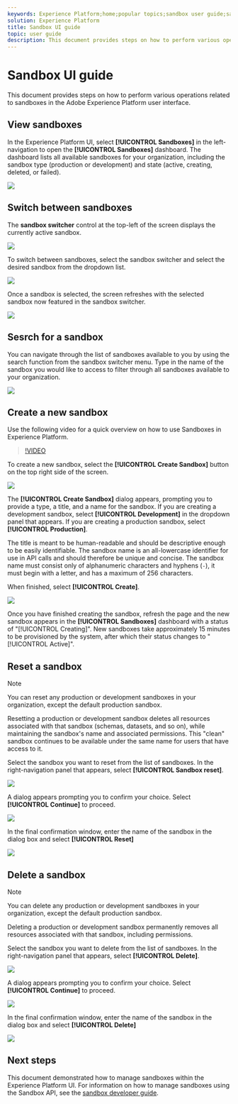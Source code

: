 ```yaml
---
keywords: Experience Platform;home;popular topics;sandbox user guide;sandbox guide
solution: Experience Platform
title: Sandbox UI guide
topic: user guide
description: This document provides steps on how to perform various operations related to sandboxes in the Adobe Experience Platform user interface.
---
```


# Sandbox UI guide

This document provides steps on how to perform various operations related to sandboxes in the Adobe Experience Platform user interface.

## View sandboxes

In the Experience Platform UI, select **[!UICONTROL Sandboxes]** in the left-navigation to open the **[!UICONTROL Sandboxes]** dashboard. The dashboard lists all available sandboxes for your organization, including the sandbox type (production or development) and state (active, creating, deleted, or failed).

![](../images/ui/view-sandboxes.png)

## Switch between sandboxes

The **sandbox switcher** control at the top-left of the screen displays the currently active sandbox.

![](../images/ui/sandbox-switcher.png)

To switch between sandboxes, select the sandbox switcher and select the desired sandbox from the dropdown list.

![](../images/ui/switcher-menu.png)

Once a sandbox is selected, the screen refreshes with the selected sandbox now featured in the sandbox switcher.

![](../images/ui/switched.png)

## Sesrch for a sandbox

You can navigate through the list of sandboxes available to you by using the search function from the sandbox switcher menu. Type in the name of the sandbox you would like to access to filter through all sandboxes available to your organization.

![](../images/ui/sandbox-search.png)

## Create a new sandbox

Use the following video for a quick overview on how to use Sandboxes in Experience Platform.

>[!VIDEO](https://video.tv.adobe.com/v/29838/?quality=12&learn=on)

To create a new sandbox, select the **[!UICONTROL Create Sandbox]** button on the top right side of the screen.

![](../images/ui/create-sandbox.png)

The **[!UICONTROL Create Sandbox]** dialog appears, prompting you to provide a type, a title, and a name for the sandbox. If you are creating a development sandbox, select **[!UICONTROL Development]** in the dropdown panel that appears. If you are creating a production sandbox, select **[!UICONTROL Production]**.

The title is meant to be human-readable and should be descriptive enough to be easily identifiable. The sandbox name is an all-lowercase identifier for use in API calls and should therefore be unique and concise. The sandbox name must consist only of alphanumeric characters and hyphens (`-`), it must begin with a letter, and has a maximum of 256 characters.

When finished, select **[!UICONTROL Create]**.

![](../images/ui/create-dialog.png)

Once you have finished creating the sandbox, refresh the page and the new sandbox appears in the **[!UICONTROL Sandboxes]** dashboard with a status of "[!UICONTROL Creating]". New sandboxes take approximately 15 minutes to be provisioned by the system, after which their status changes to "[!UICONTROL Active]".

## Reset a sandbox

>[!NOTE]
>
>You can reset any production or development sandboxes in your organization, except the default production sandbox.

Resetting a production or development sandbox deletes all resources associated with that sandbox (schemas, datasets, and so on), while maintaining the sandbox's name and associated permissions. This "clean" sandbox continues to be available under the same name for users that have access to it.

Select the sandbox you want to reset from the list of sandboxes. In the right-navigation panel that appears, select **[!UICONTROL Sandbox reset]**.

![](../images/ui/reset-sandbox.png)

A dialog appears prompting you to confirm your choice. Select **[!UICONTROL Continue]** to proceed.

![](../images/ui/reset-confirm.png)

In the final confirmation window, enter the name of the sandbox in the dialog box and select **[!UICONTROL Reset]**

![](../images/ui/reset-final-confirm.png)

## Delete a sandbox

>[!NOTE]
>
>You can delete any production or development sandboxes in your organization, except the default production sandbox.

Deleting a production or development sandbox permanently removes all resources associated with that sandbox, including permissions.

Select the sandbox you want to delete from the list of sandboxes. In the right-navigation panel that appears, select **[!UICONTROL Delete]**.

![](../images/ui/delete-sandbox.png)

A dialog appears prompting you to confirm your choice. Select **[!UICONTROL Continue]** to proceed.

![](../images/ui/delete-confirm.png)

In the final confirmation window, enter the name of the sandbox in the dialog box and select  **[!UICONTROL Delete]**

![](../images/ui/delete-final-confirm.png)

## Next steps

This document demonstrated how to manage sandboxes within the Experience Platform UI. For information on how to manage sandboxes using the Sandbox API, see the [sandbox developer guide](../api/getting-started.md).